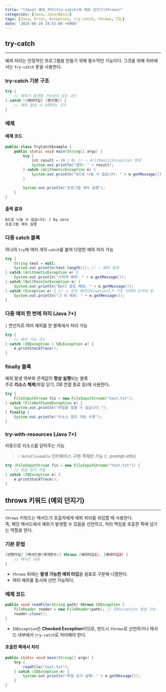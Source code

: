 ```yaml
---
title: "[Java] 예외 처리(try-catch)와 예외 던지기(throws)"
categories: [Java, Java/Basic]
tags: [Java, Error, Exception, try-catch, throws, TIL]
date: '2025-08-19 19:55:00 +0900'
---
```


## try-catch

---

예외 처리는 안정적인 프로그램을 만들기 위해 필수적인 기능이다.
그것을 위해 자바에서는 `try-catch` 문을 사용한다.

### try-catch 기본 구조

```java
try {
    // 예외가 발생할 가능성이 있는 코드
} catch ([예외타입] [변수명]) {
    // 예외 발생 시 실행되는 코드
}
```

### 예제

#### 예제 코드

```java
public class TryCatchExample {
    public static void main(String[] args) {
        try {
            int result = 10 / 0; // 💥 ArithmeticException 발생
            System.out.println("결과: " + result);
        } catch (ArithmeticException e) {
            System.out.println("0으로 나눌 수 없습니다: " + e.getMessage());
        }

        System.out.println("프로그램 계속 실행");
    }
}
```

#### 출력 결과

```bash
0으로 나눌 수 없습니다: / by zero
프로그램 계속 실행
```

### 다중 catch 블록

하나의 `try`에 여러 개의 `catch`를 붙여 다양한 예외 처리 가능

```java
try {
    String text = null;
    System.out.println(text.length()); // 💥 NPE 발생
} catch (ArithmeticException e) {
    System.out.println("수학적 예외: " + e.getMessage());
} catch (NullPointerException e) {
    System.out.println("Null 참조 예외: " + e.getMessage());
} catch (Exception e) { // ⚠️ 상위 예외(Exception)가 가장 아래에 있어야 함
    System.out.println("그 외 예외: " + e.getMessage());
}
```

### 다중 예외 한 번에 처리 (Java 7+)

`|` 연산자로 여러 예외를 한 블록에서 처리 가능

```java
try {
    // 예외 가능 코드
} catch (IOException | SQLException e) {
    e.printStackTrace();
}
```

### finally 블록

예외 발생 여부와 관계없이 **항상 실행**되는 블록   
주로 **리소스 해제**(파일 닫기, DB 연결 종료 등)에 사용한다.

```java
try {
    FileInputStream fis = new FileInputStream("test.txt");
} catch (FileNotFoundException e) {
    System.out.println("파일을 찾을 수 없습니다.");
} finally {
    System.out.println("리소스 정리 작업 수행");
}
```

### try-with-resources (Java 7+)

자동으로 리소스를 닫아주는 기능

> 💡 `AutoCloseable` 인터페이스 구현 객체만 가능
{: .prompt-info}

```java
try (FileInputStream fis = new FileInputStream("test.txt")) {
    // 파일 읽기 작업
} catch (IOException e) {
    e.printStackTrace();
}
```

## throws 키워드 (예외 던지기)

---

`throws` 키워드는 메서드가 호출자에게 예외 처리를 위임할 때 사용한다.   
즉, 해당 메서드에서 예외가 발생할 수 있음을 선언하고, 처리 책임을 호출한 쪽에 넘기는 역할을 한다.

### 기본 문법

```java
[반환타입] [메서드명(매개변수)] throws [예외타입1], [예외타입2] {
    // 메서드 내용
}
```

- `throws` 뒤에는 **발생 가능한 예외 타입**을 쉼표로 구분해 나열한다.
- 여러 예외를 동시에 선언 가능하다.

### 예제 코드

```java
public void readFile(String path) throws IOException {
    FileReader reader = new FileReader(path); // IOException 발생 가능
    reader.close();
}
```

- `IOException`은 **Checked Exception**이므로, 반드시 `throws`로 선언하거나 메서드 내부에서 `try-catch`로 처리해야 한다.

#### 호출한 쪽에서 처리

```java
public static void main(String[] args) {
    try {
        readFile("test.txt");
    } catch (IOException e) {
        System.out.println("파일 읽기 실패: " + e.getMessage());
    }
}
```
